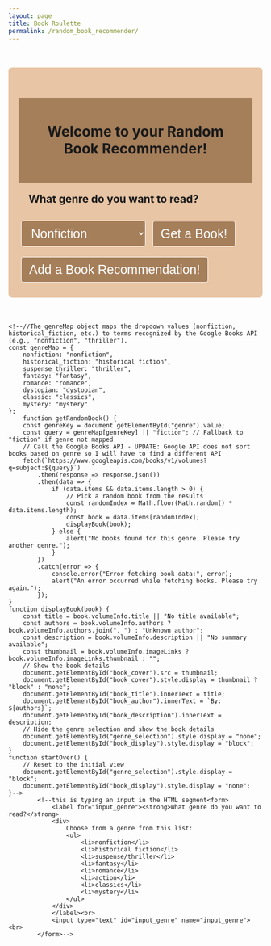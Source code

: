 ```yaml
---
layout: page 
title: Book Roulette
permalink: /random_book_recommender/
---
```

<style>
    .container {
        max-width: 600px;
        margin: 50px auto;
        padding: 20px;
        background-color: #E8C5A4;
        border-radius: 8px;
    }

    h1 {
        background: #a57e5a/*#6e8a60*/;
        padding: 50px;
        font-size: 2em;
        text-align: center;
    }

    h2 {
        margin: 20px;
        font-size: 1.5em:
    }

    /*input {
        padding: 15px;
    }*/

    ul {
        list-style-position: inside;
        gap: 16px;
        font-size: 18px;
        color: #E5E7EB;
    }

    select, button {
        padding: 10px 15px;
        font-size: 25px;
        margin: 10px 5px;
        border: 1px solid;
        color: white;
        background-color: #a57e5a;
        /*border-color: white;*/
        border-radius: 4px;
        cursor: pointer;
    }

    input, textarea, {
        width: 100%;
        padding: 10px;
        margin-bottom: 20px;
        border: 1px solid #ccc;
        border-radius: 4px;
        font-size: 16px;
    }

    select:focus, button:hover {
        background-color: #500A0A/*#72db8e*/;
        transition: 0.3s;   
    }

    .book_details {
        margin-top: 20px;
        text-align: center;
        display: flex;
        align-items: center;
    }

    .book_cover {
        max-width: 200px;
        margin: 10px auto;
        display: flex;
        align-items: center;
        border-width: 8px;
        border-color: #eda579;
    }

    .description {
        font-size: 0.9em;
        margin: 10px 0;
    }

    .start_over {
        margin-top: 20px;
        /*background-color:*/
        color: white;
        border: none;
        padding: 10px 15px;
        cursor: pointer;
        border-radius: 4px;
    }

    .start_over:hover {
        /*background-color:*/
    }
</style>
<html>
    <div class="container">
        <h1>Welcome to your Random Book Recommender!</h1>
        <div id="genre_selection">
            <h2>What genre do you want to read?</h2>
            <select id="genre">
                <option value="nonfiction">Nonfiction</option>
                <option value="historical_fiction">Historical Fiction</option>
                <option value="suspense_thriller">Suspense/Thriller</option>
                <option value="fantasy">Fantasy</option>
                <option value="romance">Romance</option>
                <option value="dystopian">Dystopian</option>
                <option value="classic">Classics</option>
                <option value="mystery">Mystery</option>
            </select>
            <button onclick="getRandomBook()">Get a Book!</button>
        </div>
        <div id="book_display" class="book_details" style="display: none;">
            <div class="book_cover"><img id="book_cover" alt="Book Cover"></div>
            <h2 id="book_title"></h2>
            <h3 id="book_author"></h3>
            <p id="book_description" class="description"></p>
            <button class="start_over" onclick="startOver()">Get a Different Book</button>
        </div>
        <!--This section is the display for adding a bookrec-->
        <div id="add_bookrec">
            <button onclick="inputBookRec()">Add a Book Recommendation!</button>
        </div>
        <div id="input_bookrec" class="bookrec_table" style="display: none;">
            <form id="bookRecForm">
                <p><label>
                    Book Title:
                    <input type="text" name="title" id="title" required>
                </label></p>
                <p><label>
                    Author:
                    <input type="text" name="author" id="author" required>
                </label></p>
                <p><label>
                    Genre:
                    <input type="text" name="genre" id="genre" required>
                </label></p>
                <p><label>
                    Summary:
                    <textarea type="text" name="summary" rows="5" id="summary" required></textarea>
                </label></p>
                <p><label>
                    Book Cover Image URL:
                    <input type="url" name="coverImageUrl" id="coverImageUrl" required>
                </label></p>
                <p>
                    <button type="button" onclick="addBookRec()">Done</button>
                </p>
            </form>
        </div>
    </div>
<script>
    //The genreMap object maps the dropdown values (nonfiction, historical_fiction, etc.) to terms recognized by the bookdb API (e.g., "Nonfiction", "Suspense/Thriller").
    const genreMap = {
        nonfiction: "Nonfiction",
        historical_fiction: "Historical Fiction",
        suspense_thriller: "Suspense/Thriller",
        fantasy: "Fantasy",
        romance: "Romance",
        dystopian: "Dystopian",
        classic: "Classics",
        mystery: "Mystery"
    }
    //
    function getRandomBook() {
    //Get the selected genre from the dropdown
    //const genre = document.getElementById("genre").value;
    const genreKey = document.getElementById("genre").value;
    const query = genreMap[genreKey] || "fiction"; // Fallback to "fiction" if genre not mapped
    //
    //Build the API URL with the selected genre as a query parameter
    //const apiUrl = `${pythonURI}/api/random_book?genre=${encodeURIComponent(query)}`;
    const apiUrl = `http://127.0.0.1:8887/api/random_bookrec?genre=${encodeURIComponent(query)}`;
    //Fetch data from the backend API
    fetch(apiUrl) // Flask server endpoint
        .then((response) => {
                if (!response.ok) {
                    throw new Error('No books found for the selected genre.');
                }
                return response.json();
        })
        .then((book) => {
            displayBook(book); // Display the book details on the page
        })
        .catch((error) => { // Catch -> handles any error during execution
            console.error("Error fetching data:", error);
            alert("An error occurred while fetching the book. Please try again.");
        });
    }
    function displayBook(book) {
        const { title, author, description, image_cover } = book;
        // Update the DOM (Document Object Model) with book details
        document.getElementById("book_title").innerText = title;
        document.getElementById("book_author").innerText = `By: ${author}`;
        document.getElementById("book_description").innerText = description;
        // Book cover display
        document.getElementById("book_cover").src = image_cover;
        document.getElementById("book_cover").style.display = image_cover ? "block" : "none";      
        // Hide the genre selection and show the book details
        document.getElementById("genre_selection").style.display = "none";
        document.getElementById("book_display").style.display = "block";
    }
    function startOver() {
        // Reset to the initial view
        document.getElementById("genre_selection").style.display = "block";
        document.getElementById("book_display").style.display = "none";
    }
    // Section for displaying form to add a book rec
    function inputBookRec() {
        document.getElementById("input_bookrec").style.display = "block";
        document.getElementById("add_bookrec").style.display = "none";
    }
    //
    // Section for adding book recs
    function addBookRec() {
        const title = document.getElementById('title').value;
        const author = document.getElementById('author').value;
        const genre = document.getElementById('genre').value;
        const summary = document.getElementById('summary').value;
        const coverImageUrl = document.getElementById('coverImageUrl').value;
    //
        const bookRec = {
            title: title,
            author: author,
            genre: genre,
            summary: summary,
            coverImageUrl: coverImageUrl
        };
    //
        fetch('http://127.0.0.1:8887/api/add_bookrec', {
            method: 'POST',
            headers: {
                'Content-Type': 'application/json'
            },
            body: JSON.stringify(bookRec)
        })
        .then(response => response.json())
        .then(data => {
            if (data.success) {
                alert('Book recommendation added successfully!');
            } else {
                alert('Failed to add book recommendation.');
            }
        })
        .catch(error => {
            console.error('Error:', error);
            alert('An error occurred while adding the book recommendation.');
        });
    }
</script>

    <!--//The genreMap object maps the dropdown values (nonfiction, historical_fiction, etc.) to terms recognized by the Google Books API (e.g., "nonfiction", "thriller").
    const genreMap = {
        nonfiction: "nonfiction",
        historical_fiction: "historical fiction",
        suspense_thriller: "thriller",
        fantasy: "fantasy",
        romance: "romance",
        dystopian: "dystopian",
        classic: "classics",
        mystery: "mystery"
    };
        function getRandomBook() {
        const genreKey = document.getElementById("genre").value;
        const query = genreMap[genreKey] || "fiction"; // Fallback to "fiction" if genre not mapped
        // Call the Google Books API - UPDATE: Google API does not sort books based on genre so I will have to find a different API
        fetch(`https://www.googleapis.com/books/v1/volumes?q=subject:${query}`)
            .then(response => response.json())
            .then(data => {
                if (data.items && data.items.length > 0) {
                    // Pick a random book from the results
                    const randomIndex = Math.floor(Math.random() * data.items.length);
                    const book = data.items[randomIndex];
                    displayBook(book);
                } else {
                    alert("No books found for this genre. Please try another genre.");
                }
            })
            .catch(error => {
                console.error("Error fetching book data:", error);
                alert("An error occurred while fetching books. Please try again.");
            });
    }
    function displayBook(book) {
        const title = book.volumeInfo.title || "No title available";
        const authors = book.volumeInfo.authors ? book.volumeInfo.authors.join(", ") : "Unknown author";
        const description = book.volumeInfo.description || "No summary available";
        const thumbnail = book.volumeInfo.imageLinks ? book.volumeInfo.imageLinks.thumbnail : "";
        // Show the book details
        document.getElementById("book_cover").src = thumbnail;
        document.getElementById("book_cover").style.display = thumbnail ? "block" : "none";
        document.getElementById("book_title").innerText = title;
        document.getElementById("book_author").innerText = `By: ${authors}`;
        document.getElementById("book_description").innerText = description;
        // Hide the genre selection and show the book details
        document.getElementById("genre_selection").style.display = "none";
        document.getElementById("book_display").style.display = "block";
    }
    function startOver() {
        // Reset to the initial view
        document.getElementById("genre_selection").style.display = "block";
        document.getElementById("book_display").style.display = "none";
    }-->
            <!--this is typing an input in the HTML segment<form>
                <label for="input_genre"><strong>What genre do you want to read?</strong>
                <div>
                    Choose from a genre from this list:
                    <ul>
                        <li>nonfiction</li>
                        <li>historical fiction</li>
                        <li>suspense/thriller</li>
                        <li>fantasy</li>
                        <li>romance</li>
                        <li>action</li>
                        <li>classics</li>
                        <li>mystery</li>
                    </ul>
                </div>
                </label><br>
                <input type="text" id="input_genre" name="input_genre"><br>
            </form>-->
</html>
